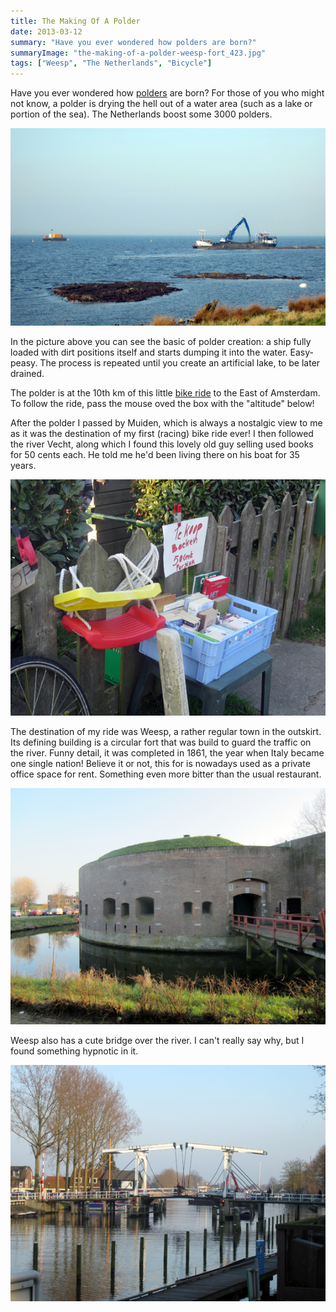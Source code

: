 ```yaml
---
title: The Making Of A Polder
date: 2013-03-12
summary: "Have you ever wondered how polders are born?"
summaryImage: "the-making-of-a-polder-weesp-fort_423.jpg"
tags: ["Weesp", "The Netherlands", "Bicycle"]
---
```


Have you ever wondered how [polders](http://en.wikipedia.org/wiki/Land_reclamation) are born? For those of you who might not know, a polder is drying the hell out of a water area (such as a lake or portion of the sea). The Netherlands boost some 3000 polders.

![](the-making-of-a-polder_353.jpg)

In the picture above you can see the basic of polder creation: a ship fully loaded with dirt positions itself and starts dumping it into the water. Easy-peasy. The process is repeated until you create an artificial lake, to be later drained.

The polder is at the 10th km of this little [bike ride](https://www.bikemap.net/en/r/1469106/) to the East of Amsterdam. To follow the ride, pass the mouse oved the box with the "altitude" below!

After the polder I passed by Muiden, which is always a nostalgic view to me as it was the destination of my first (racing) bike ride ever! I then followed the river Vecht, along which I found this lovely old guy selling used books for 50 cents each. He told me he'd been living there on his boat for 35 years.

![](the-making-of-a-polder-books-for-sale_423.jpg)

The destination of my ride was Weesp, a rather regular town in the outskirt. Its defining building is a circular fort that was build to guard the traffic on the river. Funny detail, it was completed in 1861, the year when Italy became one single nation! Believe it or not, this for is nowadays used as a private office space for rent. Something even more bitter than the usual restaurant.

![](the-making-of-a-polder-weesp-fort_423.jpg)

Weesp also has a cute bridge over the river. I can't really say why, but I found something hypnotic in it.

![](the-making-of-a-polder-weesp-bridge_423.jpg)

